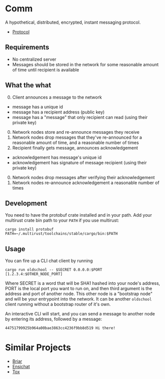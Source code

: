 # Comm

A hypothetical, distributed, encrypted, instant messaging protocol.

* [Protocol](PROTOCOL.md)

## Requirements

* No centralized server
* Messages should be stored in the network for some reasonable amount of time until recipient is available

## What the what

0. Client announces a message to the network
  - message has a unique id
  - message has a recipient address (public key)
  - message has a "message" that only recipient can read (using their private key)
0. Network nodes store and re-announce messages they receive
0. Network nodes drop messages that they've re-announced for a reasonable amount of time, and a reasonable number of times
0. Recipient finally gets message, announces acknowledgement
  - acknowledgement has message's unique id
  - acknowledgement has signature of message recipient (using their private key)
0. Network nodes drop messages after verifying their acknowledgement
0. Network nodes re-announce acknowledgement a reasonable number of times

## Development

You need to have the protobuf crate installed and in your path. Add your multirust
crate bin path to your `PATH` if you use multirust:

    cargo install protobuf
    PATH=~/.multirust/toolchains/stable/cargo/bin:$PATH

## Usage

You can fire up a CLI chat client by running

    cargo run oldschool -- $SECRET 0.0.0.0:$PORT [1.2.3.4:$OTHER_NODE_PORT]

Where SECRET is a word that will be SHA1 hashed into your node's address, PORT
is the local port you want to run on, and then third argument is the address
and port of another node. This other node is a "bootstrap node" and will be
your entrypoint into the network. It can be another `oldschool` client running
without a bootstrap router of it's own.

An interactive CLI will start, and you can send a message to another node by
entering its address, followed by a message:

    44751799925b964a00bae3863cc4236f9bb8d519 Hi there!

# Similar Projects

* [Briar](https://briarproject.org/)
* [Ensichat](https://github.com/Nutomic/ensichat)
* [Tox](https://tox.chat/)
